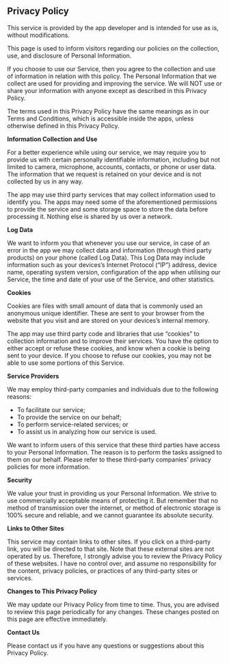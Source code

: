 <html>
<body>
<h2>Privacy Policy</h2>
<p> This service is provided by the app developer and is intended
    for use as is, without modifications.</p>
<p>This page is used to inform visitors regarding our policies on the collection, use, and
    disclosure of Personal Information.</p>
<p>If you choose to use our Service, then you agree to the collection and use of information in
    relation with this policy. The Personal Information that we collect are used for providing and
    improving the service. We will NOT use or share your information with anyone except as described
    in this Privacy Policy.</p>
<p>The terms used in this Privacy Policy have the same meanings as in our Terms and Conditions,
    which is accessible inside the apps, unless otherwise defined in this Privacy Policy.</p>

<p><strong>Information Collection and Use</strong></p>
<p>For a better experience while using our service, we may require you to provide us with certain
    personally identifiable information, including but not limited to camera, microphone, accounts, contacts, or phone or user data. 
	The information that we request is retained on your device and is not
    collected by us in any way. </p>
<p>The app may use third party services that may collect information used to identify you. The apps may need some of the aforementioned permissions to provide the service and some storage space to store the data before processing it. Nothing else is shared by us over a network. 

<p><strong>Log Data</strong></p>
<p> We want to inform you that whenever you use our service, in case of an error in the app we may collect
    data and information (through third party products) on your phone (called Log Data). This Log Data
    may include information such as your devices’s Internet Protocol (“IP”) address, device name,
    operating system version, configuration of the app when utilising our Service, the time and date
    of your use of the Service, and other statistics.</p>

<p><strong>Cookies</strong></p>
<p>Cookies are files with small amount of data that is commonly used an anonymous unique identifier.
    These are sent to your browser from the website that you visit and are stored on your devices’s
    internal memory.</p>
<p>The app may use third party code
    and libraries that use “cookies” to collection information and to improve their services. You
    have the option to either accept or refuse these cookies, and know when a cookie is being sent
    to your device. If you choose to refuse our cookies, you may not be able to use some portions of
    this Service.</p>

<p><strong>Service Providers</strong></p> 
<p>We may employ third-party companies and individuals due to the following reasons:</p>
<ul>
    <li>To facilitate our service;</li>
    <li>To provide the service on our behalf;</li>
    <li>To perform service-related services; or</li>
    <li>To assist us in analyzing how our service is used.</li>
</ul>
<p>We want to inform users of this service that these third parties have access to your Personal
    Information. The reason is to perform the tasks assigned to them on our behalf. Please refer to these third-party companies' privacy policies for more information.</p>

<p><strong>Security</strong></p>
<p>We value your trust in providing us your Personal Information. We strive to use
    commercially acceptable means of protecting it. But remember that no method of transmission over
    the internet, or method of electronic storage is 100% secure and reliable, and we cannot
    guarantee its absolute security.</p>

<p><strong>Links to Other Sites</strong></p>
<p>This service may contain links to other sites. If you click on a third-party link, you will be
    directed to that site. Note that these external sites are not operated by us. Therefore, I
    strongly advise you to review the Privacy Policy of these websites. I have no control over, and
    assume no responsibility for the content, privacy policies, or practices of any third-party
    sites or services.</p>

<p><strong>Changes to This Privacy Policy</strong></p>
<p>We may update our Privacy Policy from time to time. Thus, you are advised to review this page
    periodically for any changes. These changes posted on this page are effective immediately. </p>

<p><strong>Contact Us</strong></p>
<p>Please contact us if you have any questions or suggestions about this Privacy Policy.</p>

</body>
</html>
